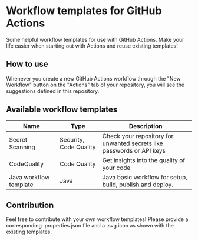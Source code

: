 # Workflow templates for GitHub Actions

Some helpful workflow templates for use with GitHub Actions. Make your life easier when starting out with Actions and reuse existing templates!

## How to use

Whenever you create a new GitHub Actions workflow through the "New Workflow" button on the "Actions" tab of your repository, you will see the suggestions defined in this repository.

## Available workflow templates

| Name                      | Type                   | Description                                                                                              |
| --------------------------|------------------------|----------------------------------------------------------------------------------------------------------|
| Secret Scanning           | Security, Code Quality | Check your repository for unwanted secrets like passwords or API keys                                    |
| CodeQuality               | Code Quality           | Get insights into the quality of your code                                                               |
| Java workflow template    | Java                   | Java basic workflow for setup, build, publish and deploy.                                                |

## Contribution

Feel free to contribute with your own workflow templates! Please provide a corresponding .properties.json file and a .svg icon as shown with the existing templates.
